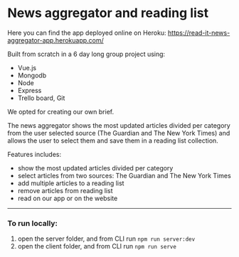 # News aggregator and reading list

Here you can find the app deployed online on Heroku: https://read-it-news-aggregator-app.herokuapp.com/

Built from scratch in a 6 day long group project using:

* Vue.js
* Mongodb
* Node
* Express
* Trello board, Git

We opted for creating our own brief.

The news aggregator shows the most updated articles divided per category from the user selected source (The Guardian and The New York Times) and allows the user to select them and save them in a reading list collection.


Features includes:

* show the most updated articles divided per category
* select articles from two sources: The Guardian and The New York Times
* add multiple articles to a reading list
* remove articles from reading list
* read on our app or on the website

-----------------
### To run locally:

1. open the server folder, and from CLI run `npm run server:dev  `
2. open the client folder, and from CLI run `npm run serve`

